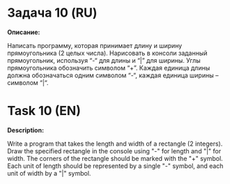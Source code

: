 # Задача 10 (RU)

**Описание:**

Написать программу, которая принимает длину и ширину прямоугольника (2 целых числа). Нарисовать в консоли заданный прямоугольник, используя “-“ для длины и “|” для ширины. Углы прямоугольника обозначить символом “+”. Каждая единица длины должна обозначаться одним символом “-“, каждая единица ширины – символом “|“.

# Task 10 (EN)

**Description:**

Write a program that takes the length and width of a rectangle (2 integers). Draw the specified rectangle in the console using "-" for length and "|" for width. The corners of the rectangle should be marked with the "+" symbol. Each unit of length should be represented by a single "-" symbol, and each unit of width by a "|" symbol.
